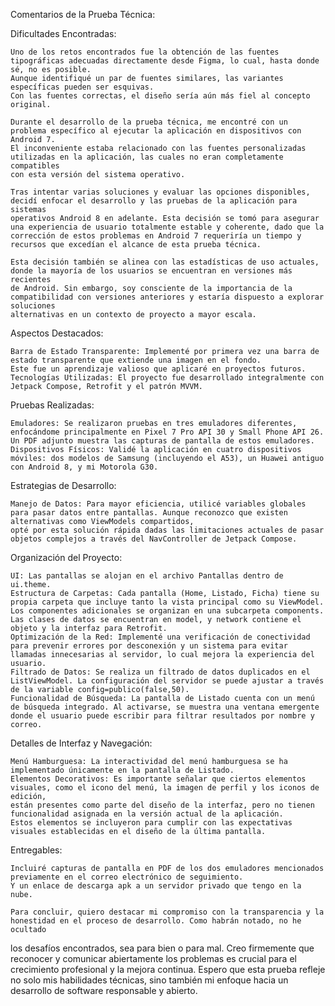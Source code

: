 Comentarios de la Prueba Técnica:

Dificultades Encontradas:

    Uno de los retos encontrados fue la obtención de las fuentes tipográficas adecuadas directamente desde Figma, lo cual, hasta donde sé, no es posible.
    Aunque identifiqué un par de fuentes similares, las variantes específicas pueden ser esquivas.
    Con las fuentes correctas, el diseño sería aún más fiel al concepto original.

    Durante el desarrollo de la prueba técnica, me encontré con un problema específico al ejecutar la aplicación en dispositivos con Android 7. 
    El inconveniente estaba relacionado con las fuentes personalizadas utilizadas en la aplicación, las cuales no eran completamente compatibles
    con esta versión del sistema operativo.
    
    Tras intentar varias soluciones y evaluar las opciones disponibles, decidí enfocar el desarrollo y las pruebas de la aplicación para sistemas 
    operativos Android 8 en adelante. Esta decisión se tomó para asegurar una experiencia de usuario totalmente estable y coherente, dado que la 
    corrección de estos problemas en Android 7 requeriría un tiempo y recursos que excedían el alcance de esta prueba técnica.
    
    Esta decisión también se alinea con las estadísticas de uso actuales, donde la mayoría de los usuarios se encuentran en versiones más recientes
    de Android. Sin embargo, soy consciente de la importancia de la compatibilidad con versiones anteriores y estaría dispuesto a explorar soluciones
    alternativas en un contexto de proyecto a mayor escala.

Aspectos Destacados:

    Barra de Estado Transparente: Implementé por primera vez una barra de estado transparente que extiende una imagen en el fondo.
    Este fue un aprendizaje valioso que aplicaré en proyectos futuros.
    Tecnologías Utilizadas: El proyecto fue desarrollado integralmente con Jetpack Compose, Retrofit y el patrón MVVM.

Pruebas Realizadas:

    Emuladores: Se realizaron pruebas en tres emuladores diferentes, enfocándome principalmente en Pixel 7 Pro API 30 y Small Phone API 26. 
    Un PDF adjunto muestra las capturas de pantalla de estos emuladores.
    Dispositivos Físicos: Validé la aplicación en cuatro dispositivos móviles: dos modelos de Samsung (incluyendo el A53), un Huawei antiguo con Android 8, y mi Motorola G30.

Estrategias de Desarrollo:

    Manejo de Datos: Para mayor eficiencia, utilicé variables globales para pasar datos entre pantallas. Aunque reconozco que existen alternativas como ViewModels compartidos,
    opté por esta solución rápida dadas las limitaciones actuales de pasar objetos complejos a través del NavController de Jetpack Compose.

Organización del Proyecto:

    UI: Las pantallas se alojan en el archivo Pantallas dentro de ui.theme.
    Estructura de Carpetas: Cada pantalla (Home, Listado, Ficha) tiene su propia carpeta que incluye tanto la vista principal como su ViewModel.
    Los componentes adicionales se organizan en una subcarpeta components. Las clases de datos se encuentran en model, y network contiene el objeto y la interfaz para Retrofit.
    Optimización de la Red: Implementé una verificación de conectividad para prevenir errores por desconexión y un sistema para evitar llamadas innecesarias al servidor, lo cual mejora la experiencia del usuario.
    Filtrado de Datos: Se realiza un filtrado de datos duplicados en el ListViewModel. La configuración del servidor se puede ajustar a través de la variable config=publico(false,50).
    Funcionalidad de Búsqueda: La pantalla de Listado cuenta con un menú de búsqueda integrado. Al activarse, se muestra una ventana emergente donde el usuario puede escribir para filtrar resultados por nombre y correo.

Detalles de Interfaz y Navegación:

    Menú Hamburguesa: La interactividad del menú hamburguesa se ha implementado únicamente en la pantalla de Listado.
    Elementos Decorativos: Es importante señalar que ciertos elementos visuales, como el icono del menú, la imagen de perfil y los iconos de edición,
    están presentes como parte del diseño de la interfaz, pero no tienen funcionalidad asignada en la versión actual de la aplicación. 
    Estos elementos se incluyeron para cumplir con las expectativas visuales establecidas en el diseño de la última pantalla.

Entregables:

    Incluiré capturas de pantalla en PDF de los dos emuladores mencionados previamente en el correo electrónico de seguimiento.
    Y un enlace de descarga apk a un servidor privado que tengo en la nube.

    Para concluir, quiero destacar mi compromiso con la transparencia y la honestidad en el proceso de desarrollo. Como habrán notado, no he ocultado 
los desafíos encontrados, sea para bien o para mal. Creo firmemente que reconocer y comunicar abiertamente los problemas es crucial para el crecimiento
profesional y la mejora continua. Espero que esta prueba refleje no solo mis habilidades técnicas, sino también mi enfoque hacia un desarrollo 
de software responsable y abierto.
